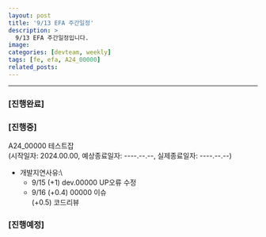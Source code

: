 ```yaml
---
layout: post
title: '9/13 EFA 주간일정'
description: >
  9/13 EFA 주간일정입니다.
image: 
categories: [devteam, weekly]
tags: [fe, efa, A24_00000]
related_posts:
---
```

---

### [진행완료]

### [진행중]

A24_00000 테스트잡 \
(시작일자: 2024.00.00, 예상종료일자: ----.--.--, 실제종료일자: ----.--.--)

- 개발지연사유:\
  - 9/15 (+1) dev.00000 UP오류 수정
  - 9/16 (+0.4) 00000 이슈 \
         (+0.5) 코드리뷰

### [진행예정]
